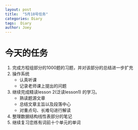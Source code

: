 ```yaml
---
layout: post
title:  "5月18号任务"
categories: Diary
tags:  Diary
author: Joey
---
```


# 今天的任务

1. 完成方程组部分的1000题的习题，并对该部分的总结进一步扩充
2. 操作系统
   * 认真听课
   * 记录老师课上提出的问题
3. 继续完成精读lesson 2(泛读lesson1) 的学习。
   * 熟读题源文章
   * 总结文章主旨以及段落中心
   * 对重点句、长难句进行解读
4. 整理数据结构线性表部分的笔记
5. 继续复习恋练有词前十个单元的单词